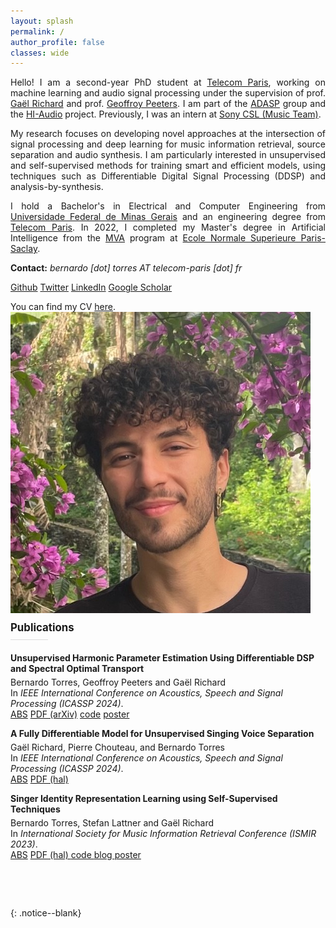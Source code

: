 ```yaml
---
layout: splash
permalink: /
author_profile: false
classes: wide
---
```


<script language="JavaScript" type="text/javascript" src="https://code.jquery.com/jquery-latest.min.js"></script>
<script>
$(document).ready(function(){
    $(".abuttons").click(function () {
        var idname= $(this).data('divid');
        $("#"+idname).show("slow");
    });
    $("#div1").hide();
    $("#div2").hide();
    $("#div3").hide();
});
</script>

<div markdown = "1">

<div markdown = "1">

<div class="intro-wrapper">
 <div class="intro-content" style="text-align: justify;">
   <p>
    Hello! I am a second-year PhD student at <a href="https://www.telecom-paris.fr/">Telecom Paris</a>, working on machine learning and audio signal processing under the supervision of prof. <a href="https://www.telecom-paris.fr/gael-richard">Gaël Richard</a> and prof. <a href="https://perso.telecom-paristech.fr/gpeeters/">Geoffroy Peeters</a>. I am part of the <a href="https://adasp.telecom-paris.fr/">ADASP</a> group and the <a href="https://hi-audio.imt.fr/">HI-Audio</a> project. Previously, I was an intern at <a href="https://cslmusicteam.sony.fr/">Sony CSL (Music Team)</a>.
    </p>

<p>
My research focuses on developing novel approaches at the intersection of signal processing and deep learning for music information retrieval, source separation and audio synthesis. I am particularly interested in unsupervised and self-supervised methods for training smart and efficient models, using techniques such as Differentiable Digital Signal Processing (DDSP) and analysis-by-synthesis.
</p>

   <p>
I hold a Bachelor's in Electrical and Computer Engineering from <a href="https://ufmg.br/">Universidade Federal de Minas Gerais</a> and an engineering degree from <a href="https://www.telecom-paris.fr/">Telecom Paris</a>. In 2022, I completed my Master's degree in Artificial Intelligence from the <a href="https://www.master-mva.com/">MVA</a> program at <a href="https://www.ens-paris-saclay.fr/">Ecole Normale Superieure Paris-Saclay</a>.
</p>


   <p style="margin-bottom: 1em;">
  <strong>Contact:</strong> <em>bernardo [dot] torres AT telecom-paris [dot] fr</em>
</p>

<p>
  <i class="fab fa-fw fa-github"></i> <a href="https://github.com/bernardo-torres">Github</a> 
  <i class="fab fa-fw fa-twitter"></i> <a href="https://twitter.com/torres_be_">Twitter</a>
  <i class="fab fa-fw fa-linkedin"></i> <a href="https://www.linkedin.com/in/bernardo-ferreira-torres/">LinkedIn</a>
  <i class="fa fa-graduation-cap"></i> <a href="https://scholar.google.com/citations?user=S5h1fHIAAAAJ&hl=en">Google Scholar</a>
</p>
You can find my CV <a href="/documents/Bernardo_Torres_CV_2024.pdf">here</a>. 
 </div>
 <div class="profile-photo">
   <img src="/assets/images/bernardo_torres.png" alt="Bernardo Torres">
 </div>

 
</div>

   

<!-- Add line break -->

<!-- Add twitter link with twitter icon on the left using fab fa-fw fa-twitter -->


<!-- 
# Research
I am currently working on topics related to music source separation using synthesis, analysis-by-synthesis, deep learning for audio generation and differentiable digital signal processing. Broader research interests include self-supervised learning, music information retrieval, timbre, optimal transport and generative models. -->

<div style="text-align: left; font-size: 1.2em; font-weight: bold; margin: 10px 0 20px;">
    Publications
    <hr style="border: none; height: 1px; color: #ddd; background-color: #ddd; width: 12%; margin: 0.5em 0; text-align: left;">
</div>

<style>
    .publication-item {
        display: flex;
        align-items: flex-start;
        margin-top: 0px;
    }
    .pub-year {
        /* italic */
        font-style: italic;
        margin-right: 30px;
        /* font-size: 1.5em; */
    }
    .pub-details {
        flex-grow: 1;
        margin-top: 0; /* Adjust or reset margins as needed */
        padding-top: 0; /* Adjust or reset paddings as needed */
    }
    .pub-thumbnail {
        margin-right: 20px;
    }
    .pub-thumbnail img {
        max-width: 120px; /* Adjust the size as needed */
        height: auto;
    }
</style>

<div class="publication-item">
    <!-- <div class="pub-year">2024</div> -->
    <!-- <div class="pub-thumbnail">
        <img src="/assets/images/poster_spectra_horizontal_transport_lines.png" alt="Thumbnail">
    </div> -->
    <div class="pub-details">
        <p style="margin: 0; padding: 0;">
            <strong>Unsupervised Harmonic Parameter Estimation Using Differentiable DSP and Spectral Optimal Transport</strong>
        </p>
        <p style="margin-left: 0px; margin-top: 5px;">
            Bernardo Torres, Geoffroy Peeters and Gaël Richard
            <br>
            In <em>IEEE International Conference on Acoustics, Speech and Signal Processing (ICASSP 2024)</em>.
            <br>
            <a href="javascript:void(0)" class="pdf-box" onclick="toggleAbstract('sot')">ABS</a>
            <a href="https://arxiv.org/pdf/2312.14507.pdf" class="pdf-box">PDF (arXiv)</a>
            <a href="https://github.com/bernardo-torres/1d-spectral-optimal-transport" class="pdf-box"><i class="fab fa-fw fa-github"></i> code</a>
            <a href="/documents/Torres_ICASSP_2024_poster.pdf" class="pdf-box"> poster 
            </a>
            <div id="sot" class="abstract-content" style="display: none;">
                In neural audio signal processing, pitch conditioning has been used to enhance the performance of synthesizers. However, jointly training pitch estimators and synthesizers is a challenge when using standard audio-to-audio reconstruction loss, leading to reliance on external pitch trackers. To address this issue, we propose using a spectral loss function inspired by optimal transportation theory that minimizes the displacement of spectral energy. We validate this approach through an unsupervised autoencoding task that fits a harmonic template to harmonic signals. We jointly estimate the fundamental frequency and amplitudes of harmonics using a lightweight encoder and reconstruct the signals using a differentiable harmonic synthesizer. The proposed approach offers a promising direction for improving unsupervised parameter estimation in neural audio applications.
            </div>
        </p>
    </div>
</div>


<div class="publication-item">
    <!-- <div class="pub-year">2024</div> -->
    <div class="pub-details">
        <p style="margin: 0; padding: 0;">
            <strong> A Fully Differentiable Model for Unsupervised Singing Voice Separation</strong>
        </p>
        <p style="margin-left: 0px; margin-top: 5px;">
            Gaël Richard, Pierre Chouteau, and Bernardo Torres
            <br>
            In <em>IEEE International Conference on Acoustics, Speech and Signal Processing (ICASSP 2024)</em>.
            <br>
            <a href="javascript:void(0)" class="pdf-box" onclick="toggleAbstract('fully-dif')">ABS</a>
            <a href="https://telecom-paris.hal.science/hal-04356813/document" class="pdf-box"> PDF (hal)
            </a>
            <!-- <a href="https://github.com/PierreChouteau/umss" class="pdf-box"> <i class="fab fa-fw fa-github"></i> code 
            </a> -->
            <div id="fully-dif" class="abstract-content" style="display: none;">
        A novel model was recently proposed by Schulze-Forster et al. in [1] for unsupervised music source separation. This model allows to tackle some of the major shortcomings of existing source separation frameworks. Specifically, it eliminates the need for isolated sources during training, performs efficiently with limited data, and can handle homogeneous sources (such as singing voice). But, this model relies on an external multipitch estimator and incorporates an Ad hoc voice assignment procedure. In this paper, we propose to extend this framework and to build a fully differentiable model by integrating a multipitch estimator and a novel differentiable assignment module within the core model. We show the merits of our approach through a set of experiments, and we highlight in particular its potential for processing diverse and unseen data.
      </div>
        </p>
    </div>
</div>




<div class="publication-item">
    <!-- <div class="pub-year">2023</div> -->
    <div class="pub-details">
        <p style="margin: 0; padding: 0;">
            <strong> Singer Identity Representation Learning using Self-Supervised Techniques</strong>
        </p>
        <p style="margin-left: 0px; margin-top: 5px;">
            Bernardo Torres, Stefan Lattner and Gaël Richard
            <br>
            In <em>International Society for Music Information Retrieval Conference (ISMIR 2023)</em>.
            <br>
            <a href="javascript:void(0)" class="pdf-box" onclick="toggleAbstract('ssl_sing_id')">ABS</a>
            <a href="https://telecom-paris.hal.science/hal-04186048v1/document" class="pdf-box"> PDF (hal)
            </a>
            <a href="https://github.com/SonyCSLParis/ssl-singer-identity" class="pdf-box"> <i class="fab fa-fw fa-github"></i> code 
            </a>
            <a href="https://sites.google.com/view/singer-representation-learning" class="pdf-box"> blog 
            </a>
            <a href="/documents/ISMIR_23_Poster.pdf" class="pdf-box"> poster 
            </a>
            <div id="ssl_sing_id" class="abstract-content" style="display: none;">
            Significant strides have been made in creating voice
            identity representations using speech data. However, the
            same level of progress has not been achieved for singing
            voices. To bridge this gap, we suggest a framework for
            training singer identity encoders to extract representations
            suitable for various singing-related tasks, such as singing
            voice similarity and synthesis. We explore different selfsupervised learning techniques on a large collection of isolated vocal tracks and apply data augmentations during
            training to ensure that the representations are invariant to
            pitch and content variations. We evaluate the quality of
            the resulting representations on singer similarity and identification tasks across multiple datasets, with a particular
            emphasis on out-of-domain generalization. Our proposed
            framework produces high-quality embeddings that outperform both speaker verification and wav2vec 2.0 pre-trained
            baselines on singing voice while operating at 44.1 kHz. We
            release our code and trained models to facilitate further research on singing voice and related areas.
      </div>
        </p>
    </div>
</div>


<br><br>

<!-- <div style="text-align: center; font-size: 1.2em; font-weight: bold; margin: 10px 0 20px;">
    Theses
    <hr style="border: none; height: 1px; color: #ddd; background-color: #ddd; width: 12%; margin: 0 auto;">
</div>

<!-- Add the thesis section following a similar structure -->
<!-- 
<div class="publication-item">
    <div class="pub-year">2022</div>
    <div class="pub-details">
        <p style="margin: 0; padding: 0;">
            <strong> Singer identity conversion using self-supervised learning and differentiable source-filter models</strong>
        </p>
        <p style="margin-left: 0px; margin-top: 5px;">
            Bernardo Torres
            <br>
            <em> Master’s (M2) thesis for program <a href="https://www.master-mva.com/">Mathematiques, Vision, Apprentissage (MVA)</a>. Research performed while interning at Sony CSL Paris.</em>.
            <br>
            <a href="javascript:void(0)" class="pdf-box" onclick="toggleAbstract('masters')">ABS</a>
            <div id="masters" class="abstract-content" style="display: none;">
            The human voice is a musical instrument highly limited by the physiology of the singer, making it
difficult for a singer to move out of the limitations of one’s voice. Compared to the most basic
synthesizers, existing systems designed for voice synthesis or transformation are still
rudimentary in terms of giving the user control of the timbral aspects of the sound. It is even
more so for perceptually-motivated synthesis, in which the user uses an intuitive control to
perform sound transformations (e.g. pitch and identity).
This work explores the domain of voice transformation, using the singer’s identity as the primary
control, a process known as Singing Voice Conversion (SVC). We focus on
answering two main questions: 1) how to extract the vocal identity of a singer, and 2) how can we control
it during synthesis? 

We resort to recent developments in Deep Learning for obtaining (or learning) answers to
these questions using data-driven solutions. Furthermore, we design a voice modification
system that works on zero-shot conditions: it must generalize well outside the data used to train
it so anyone can use it with their voice.
For the first part, we explore Self-supervised learning (SSL) to obtain representations that
uniquely identify a singer based on an excerpt of his voice. SSL leverages significant amounts
of unlabeled data by solving a pretext (unsupervised) task without using labelled data, and the
learned representations can be transferred to other tasks. This work compares contrastive and
non-contrastive approaches and different neural network architectures. Metrics borrowed from
Singer Identification and Verification literature are used to evaluate the trained models and
compare them to baselines. A qualitative evaluation is also performed to assess the quality of
the learned identity representations.
In the second part, we explore audio synthesis architectures and modify them to inject the
identity information extracted in the first part. Changing only the injected identity information can
change the voice’s identity while keeping the linguistic information intact. We focus on a recent
trend in the domain of neural audio synthesis that attempts to join classical signal processing
techniques with the data-driven workflow of deep neural networks grouped under the name of
differentiable signal models. This work adapts a differentiable model based on the source-filter
model of speech production for the injection of identity information.
      </div>
        </p>
    </div>
</div>
 --> 


</div>{: .notice--blank}

